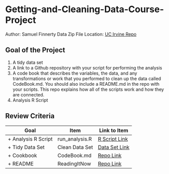 # Getting-and-Cleaning-Data-Course-Project

Author: Samuel Finnerty
Data Zip File Location: [UC Irvine Repo](https://d396qusza40orc.cloudfront.net/getdata%2Fprojectfiles%2FUCI%20HAR%20Dataset.zip "Clicking will download the data")


## Goal of the Project

1. A tidy data set
2. A link to a Github repository with your script for performing the analysis
3. A code book that describes the variables, the data, and any transformations or work that you performed to clean up the data called CodeBook.md. You should also include a README.md in the repo with your scripts. This repo explains how all of the scripts work and how they are connected.
4. Analysis R Script

## Review Criteria 

Goal|Item|Link to Item
---|---|---
+ Analysis R Script|run_analysis.R |[R Script Link](https://github.com/samuelfinnerty/Getting-and-Cleaning-Data-Course-Project/blob/main/run_analysis.R "run_analysis.R")
+ Tidy Data Set|Clean Data Set|[Data Set Link](https://github.com/samuelfinnerty/Getting-and-Cleaning-Data-Course-Project/commit/350a6921def7c1984283dfdcdea86728de23720d "tidyData.txt")
+ Cookbook|CodeBook.md|[Repo Link](https://github.com/samuelfinnerty/Getting-and-Cleaning-Data-Course-Project/blob/main/CodeBook.md "CodeBook.md")
+ README|ReadingItNow|[Repo Link](https://github.com/samuelfinnerty/Getting-and-Cleaning-Data-Course-Project/blob/main/README.md "README.md")
